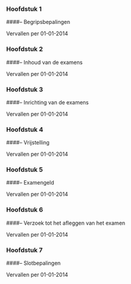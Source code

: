 <meta http-equiv='Content-Type' content='text/html; charset=utf-8' />

### Hoofdstuk  1  

####– Begripsbepalingen

Vervallen per 01-01-2014 

### Hoofdstuk  2  

####– Inhoud van de examens

Vervallen per 01-01-2014 

### Hoofdstuk  3  

####– Inrichting van de examens

Vervallen per 01-01-2014 

### Hoofdstuk  4  

####– Vrijstelling

Vervallen per 01-01-2014 

### Hoofdstuk  5  

####– Examengeld

Vervallen per 01-01-2014 

### Hoofdstuk  6  

####– Verzoek tot het afleggen van het examen

Vervallen per 01-01-2014 

### Hoofdstuk  7  

####– Slotbepalingen

Vervallen per 01-01-2014 

